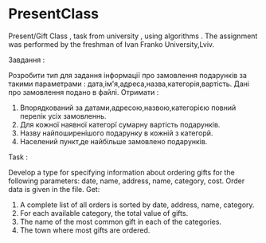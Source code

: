 # PresentClass
Present/Gift Class , task from university , using algorithms .
The assignment was performed by the freshman of Ivan Franko University,Lviv.

Завдання : 

Розробити тип для задання інформації про замовлення подарунків за такими параметрами : 
дата,ім'я,адреса,назва,категорія,вартість.
Дані про замовлення подано в файлі. Отримати : 
1. Впорядкований за датами,адресою,назвою,категорією повний перелік усіх замовленнь.
2. Для кожної наявної категорї сумарну вартість подарунків.
3. Назву найпоширенішого подарунку в кожній з категорй.
4. Населений пункт,де найбільше замовлено подарунків.

Task :

Develop a type for specifying information about ordering gifts for the following parameters:
date, name, address, name, category, cost.
Order data is given in the file. Get:
1. A complete list of all orders is sorted by date, address, name, category.
2. For each available category, the total value of gifts.
3. The name of the most common gift in each of the categories.
4. The town where most gifts are ordered.

